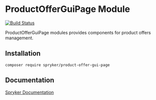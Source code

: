# ProductOfferGuiPage Module
[![Build Status](https://travis-ci.org/spryker/product-offer-gui-page.svg)](https://travis-ci.org/spryker/product-offer-gui-page)

ProductOfferGuiPage modules provides components for product offers management.

## Installation

```
composer require spryker/product-offer-gui-page
```

## Documentation

[Spryker Documentation](https://documentation.spryker.com/module_guide/overview.htm)
